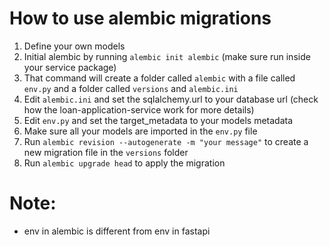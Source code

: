 # How to use alembic migrations
1. Define your own models
2. Initial alembic by running `alembic init alembic` (make sure run inside your service package)
3. That command will create a folder called `alembic` with a file called `env.py` and a folder called `versions` and `alembic.ini`
4. Edit `alembic.ini` and set the sqlalchemy.url to your database url (check how the loan-application-service work for more details)
5. Edit `env.py` and set the target_metadata to your models metadata
6. Make sure all your models are imported in the `env.py` file
7. Run `alembic revision --autogenerate -m "your message"` to create a new migration file in the `versions` folder
8. Run `alembic upgrade head` to apply the migration

# Note:
- env in alembic is different from env in fastapi